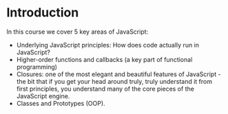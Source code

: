 # Introduction

In this course we cover 5 key areas of JavaScript:

- Underlying JavaScript principles: How does code actually run in JavaScript?
- Higher-order functions and callbacks (a key part of functional programming)
- Closures: one of the most elegant and beautiful features of JavaScript - the bit that if you get your head around truly, truly understand it from first principles, you understand many of the core pieces of the JavaScript engine.
- Classes and Prototypes (OOP).
